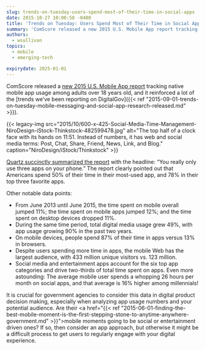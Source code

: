 ```yaml
---
slug: trends-on-tuesday-users-spend-most-of-their-time-in-social-apps
date: 2015-10-27 10:00:58 -0400
title: 'Trends on Tuesday: Users Spend Most of Their Time in Social Apps'
summary: 'ComScore released a new 2015 U.S. Mobile App report tracking native mobile app usage among adults over 18 years old, and it reinforced a lot of the trends we’ve been reporting on DigitalGov.'
authors:
  - wsullivan
topics:
  - mobile
  - emerging-tech

expirydate: 2025-01-01
---
```


ComScore released a [new 2015 U.S. Mobile App report](http://www.comscore.com/Insights/Presentations-and-Whitepapers/2015/The-2015-US-Mobile-App-Report) tracking native mobile app usage among adults over 18 years old, and it reinforced a lot of the [trends we’ve been reporting on DigitalGov]({{< ref "2015-09-01-trends-on-tuesday-mobile-messaging-and-social-app-research-released.md" >}}).

{{< legacy-img src="2015/10/600-x-425-Social-Media-Time-Management-NiroDesign-iStock-Thinkstock-482599478.jpg" alt="The top half of a clock face with its hands on 11:51. Instead of numbers, it has web and social media terms: Post, Chat, Share, Friend, News, Link, and Blog." caption="NiroDesign/iStock/Thinkstock" >}} 

<a href="http://qz.com/508997/you-really-only-use-three-apps-on-your-phone/">Quartz succinctly summarized the report</a> with the headline: “You really only use three apps on your phone.” The report clearly pointed out that Americans spend 50% of their time in their most-used app, and 78% in their top three favorite apps.
  
Other notable data points:
  
* From June 2013 until June 2015, the time spent on mobile overall jumped 11%; the time spent on mobile apps jumped 12%; and the time spent on desktop devices dropped 11%.
* During the same time period, total digital media usage grew 49%, with app usage growing 90% in the past two years.
* On mobile devices, people spend 87% of their time in apps versus 13% in browsers.
* Despite users spending more time in apps, the mobile Web has the largest audience, with 433 million unique visitors vs. 123 million.
* Social media and entertainment apps account for the six top app categories and drive two-thirds of total time spent on apps. Even more astounding: The average mobile user spends a whopping 26 hours per month on social apps, and that average is 16% higher among millennials!
  
It is crucial for government agencies to consider this data in digital product decision making, especially when analyzing app usage numbers and your potential audience. Are their <a href="{{< ref "2015-06-01-finding-the-best-mobile-moment-is-the-first-stepping-stone-to-anytime-anywhere-government.md" >}}">mobile moments</a> going to be social or entertainment driven ones? If so, then consider an app approach, but otherwise it might be a difficult process to get users to regularly engage with your digital experience.
